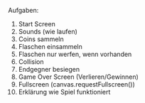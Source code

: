 Aufgaben:
01. Start Screen
02. Sounds (wie laufen)
03. Coins sammeln
04. Flaschen einsammeln
05. Flaschen nur werfen, wenn vorhanden
06. Collision
07. Endgegner besiegen
08. Game Over Screen (Verlieren/Gewinnen)
09. Fullscreen (canvas.requestFullscreen())
10. Erklärung wie Spiel funktioniert


